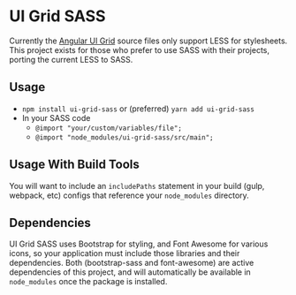 # UI Grid SASS

Currently the [Angular UI Grid](https://github.com/angular-ui/ui-grid) source files only support LESS for stylesheets.
This project exists for those who prefer to use SASS with their projects, porting the
current LESS to SASS.

## Usage
- `npm install ui-grid-sass` or (preferred) `yarn add ui-grid-sass`
- In your SASS code
    - `@import "your/custom/variables/file";`
    - `@import "node_modules/ui-grid-sass/src/main";`

## Usage With Build Tools
You will want to include an `includePaths` statement in your build (gulp, webpack, etc) configs
that reference your `node_modules` directory.

## Dependencies
UI Grid SASS uses Bootstrap for styling, and Font Awesome for various icons, so your application must include those
libraries and their dependencies. Both (bootstrap-sass and font-awesome) are active dependencies of this project, and
will automatically be available in `node_modules` once the package is installed.